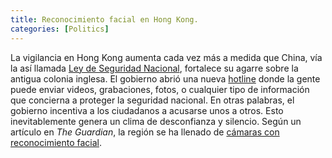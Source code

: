 ```yaml
---
title: Reconocimiento facial en Hong Kong.
categories: [Politics]
---
```


La vigilancia en Hong Kong aumenta cada vez más a medida que China, vía la así
llamada [Ley de Seguridad
Nacional](https://www.theguardian.com/world/2024/mar/23/hong-kongs-new-national-security-law-comes-into-force),
fortalece su agarre sobre la antigua colonia inglesa. El gobierno abrió una
nueva [hotline](https://www.police.gov.hk/ppp_en/04_crime_matters/nsdrh.html)
donde la gente puede enviar videos, grabaciones, fotos, o cualquier tipo de
información que concierna a proteger la seguridad nacional. En otras palabras, el
gobierno incentiva a los ciudadanos a acusarse unos a otros. Esto
inevitablemente genera un clima de desconfianza y silencio. Según un artículo
en *The Guardian*, la región se ha llenado de [cámaras con reconocimiento
facial](https://www.theguardian.com/global-development/2024/dec/02/hong-kong-terror-laws-jailing-pro-democracy-activists-surveillance-police).
